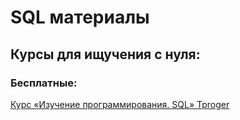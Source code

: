 # SQL материалы

## Курсы для ищучения с нуля:

### Бесплатные:

[Курс «Изучение программирования. SQL» Tproger](https://tproger.ru/video/sql-introduction/)
